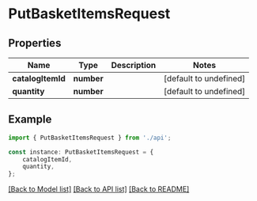 # PutBasketItemsRequest


## Properties

Name | Type | Description | Notes
------------ | ------------- | ------------- | -------------
**catalogItemId** | **number** |  | [default to undefined]
**quantity** | **number** |  | [default to undefined]

## Example

```typescript
import { PutBasketItemsRequest } from './api';

const instance: PutBasketItemsRequest = {
    catalogItemId,
    quantity,
};
```

[[Back to Model list]](../README.md#documentation-for-models) [[Back to API list]](../README.md#documentation-for-api-endpoints) [[Back to README]](../README.md)
